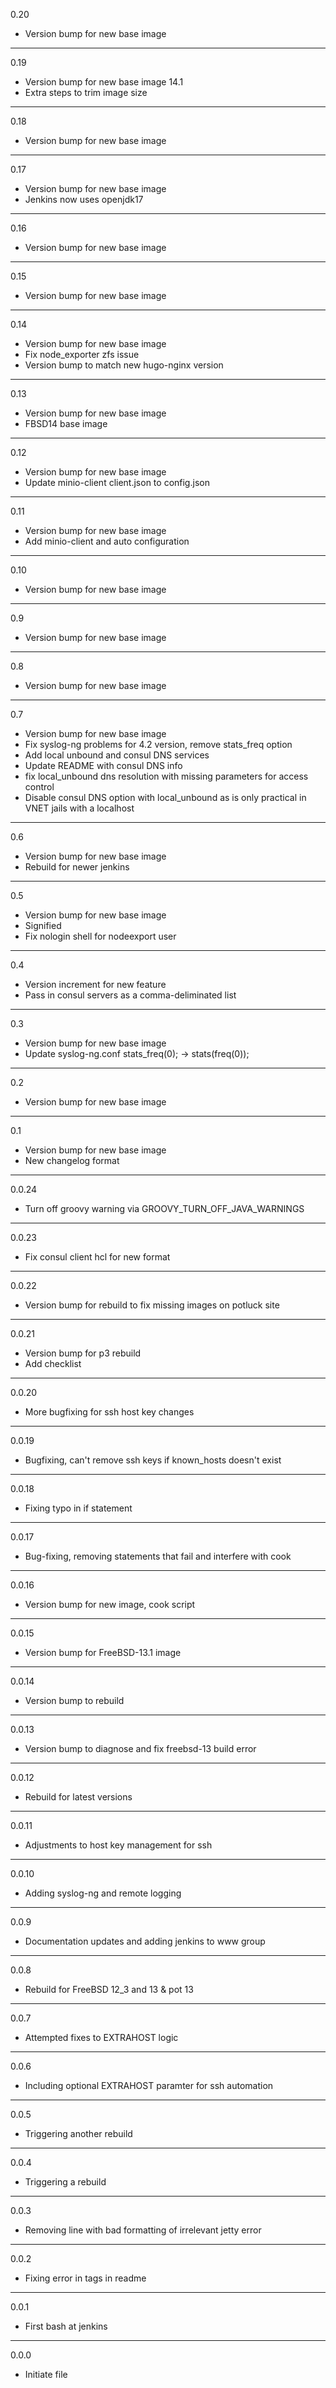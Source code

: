 0.20

* Version bump for new base image

---

0.19

* Version bump for new base image 14.1
* Extra steps to trim image size

---

0.18

* Version bump for new base image

---

0.17

* Version bump for new base image
* Jenkins now uses openjdk17

---

0.16

* Version bump for new base image

---

0.15

* Version bump for new base image

---

0.14

* Version bump for new base image
* Fix node_exporter zfs issue
* Version bump to match new hugo-nginx version

---

0.13

* Version bump for new base image
* FBSD14 base image

---

0.12

* Version bump for new base image
* Update minio-client client.json to config.json

---

0.11

* Version bump for new base image
* Add minio-client and auto configuration

---

0.10

* Version bump for new base image

---

0.9

* Version bump for new base image

---

0.8

* Version bump for new base image

---

0.7

* Version bump for new base image
* Fix syslog-ng problems for 4.2 version, remove stats_freq option
* Add local unbound and consul DNS services
* Update README with consul DNS info
* fix local_unbound dns resolution with missing parameters for access control
* Disable consul DNS option with local_unbound as is only practical in VNET jails with a localhost

---

0.6

* Version bump for new base image
* Rebuild for newer jenkins

---

0.5

* Version bump for new base image
* Signified
* Fix nologin shell for nodeexport user

---

0.4

* Version increment for new feature
* Pass in consul servers as a comma-deliminated list

---

0.3

* Version bump for new base image
* Update syslog-ng.conf stats_freq(0); -> stats(freq(0));

---

0.2

* Version bump for new base image

---

0.1

* Version bump for new base image
* New changelog format

---

0.0.24

* Turn off groovy warning via GROOVY_TURN_OFF_JAVA_WARNINGS

---

0.0.23

* Fix consul client hcl for new format

---

0.0.22

* Version bump for rebuild to fix missing images on potluck site

---

0.0.21

* Version bump for p3 rebuild
* Add checklist

---

0.0.20

* More bugfixing for ssh host key changes

---

0.0.19

* Bugfixing, can't remove ssh keys if known_hosts doesn't exist

---

0.0.18

* Fixing typo in if statement

---

0.0.17

* Bug-fixing, removing statements that fail and interfere with cook

---

0.0.16

* Version bump for new image, cook script

---

0.0.15

* Version bump for FreeBSD-13.1 image

---

0.0.14

* Version bump to rebuild

---

0.0.13

* Version bump to diagnose and fix freebsd-13 build error

---

0.0.12

* Rebuild for latest versions

---

0.0.11

* Adjustments to host key management for ssh

---

0.0.10

* Adding syslog-ng and remote logging

---

0.0.9

* Documentation updates and adding jenkins to www group

---

0.0.8

* Rebuild for FreeBSD 12_3 and 13 & pot 13

---

0.0.7

* Attempted fixes to EXTRAHOST logic

---

0.0.6

* Including optional EXTRAHOST paramter for ssh automation

---

0.0.5

* Triggering another rebuild

---

0.0.4

* Triggering a rebuild

---

0.0.3

* Removing line with bad formatting of irrelevant jetty error

---

0.0.2

* Fixing error in tags in readme

---

0.0.1

* First bash at jenkins

---

0.0.0

* Initiate file

